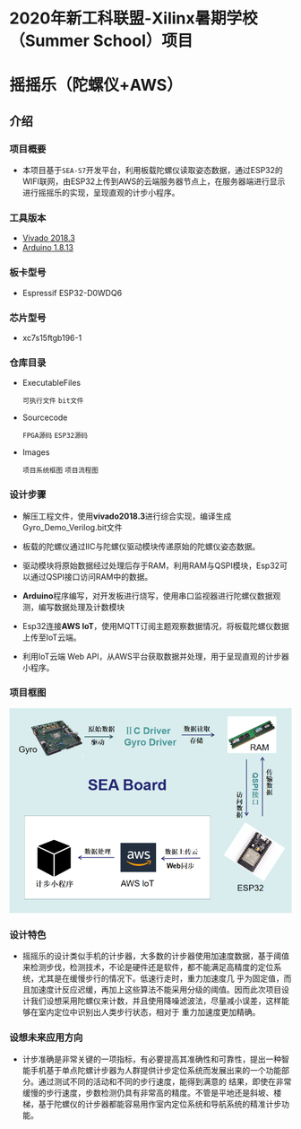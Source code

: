 2020年新工科联盟-Xilinx暑期学校（Summer School）项目
=========
摇摇乐（陀螺仪+AWS）
==================
介绍 
-----
### 项目概要
* 本项目基于`SEA-S7`开发平台，利用板载陀螺仪读取姿态数据，通过ESP32的WIFI联网，由ESP32上传到AWS的云端服务器节点上，在服务器端进行显示进行摇摇乐的实现，呈现直观的计步小程序。

### 工具版本
* [Vivado 2018.3](https://china.xilinx.com)
* [Arduino 1.8.13](https://www.arduino.cc/en/Main/Software)

### 板卡型号 
* Espressif ESP32-D0WDQ6

### 芯片型号
* xc7s15ftgb196-1
    
### 仓库目录
* ExecutableFiles

    `可执行文件`  `bit文件`
* Sourcecode

    `FPGA源码`    `ESP32源码` 
* Images

    `项目系统框图`  `项目流程图`
    
### 设计步骤 
* 解压工程文件，使用**vivado2018.3**进行综合实现，编译生成Gyro_Demo_Verilog.bit文件

* 板载的陀螺仪通过IIC与陀螺仪驱动模块传递原始的陀螺仪姿态数据。

* 驱动模块将原始数据经过处理后存于RAM，利用RAM与QSPI模块，Esp32可以通过QSPI接口访问RAM中的数据。

* **Arduino**程序编写，对开发板进行烧写，使用串口监视器进行陀螺仪数据观测，编写数据处理及计数模块

* Esp32连接**AWS IoT**，使用MQTT订阅主题观察数据情况，将板载陀螺仪数据上传至IoT云端。
* 利用IoT云端 Web API，从AWS平台获取数据并处理，用于呈现直观的计步器小程序。
### 项目框图
![](https://github.com/yyl-2/2020--Xilinx-Summer-School-/raw/master/Images/block.png)

### 设计特色
* 摇摇乐的设计类似手机的计步器，大多数的计步器使用加速度数据，基于阈值来检测步伐，检测技术，不论是硬件还是软件，都不能满足高精度的定位系统，尤其是在缓慢步行的情况下。低速行走时，重力加速度几
乎为固定值，而且加速度计反应迟缓，再加上这些算法不能采用分级的阈值。因而此次项目设计我们设想采用陀螺仪来计数，并且使用降噪滤波法，尽量减小误差，这样能够在室内定位中识别出人类步行状态，相对于
重力加速度更加精确。

### 设想未来应用方向
* 计步准确是非常关键的一项指标，有必要提高其准确性和可靠性，提出一种智能手机基于单点陀螺计步器为人群提供计步定位系统而发展出来的一个功能部分。通过测试不同的活动和不同的步行速度，能得到满意的
结果，即使在非常缓慢的步行速度，步数检测仍具有非常高的精度。不管是平地还是斜坡、楼梯，基于陀螺仪的计步器都能容易用作室内定位系统和导航系统的精准计步功能。




    
